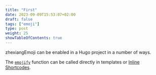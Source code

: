 ```yaml
---
title: "First"
date: 2023-09-09T15:53:07+02:00
draft: false
tags: ["emoji"]
type: post
weight: 25
showTableOfContents: true
---
```



zhexiangEmoji can be enabled in a Hugo project in a number of ways.

The [`emojify`](https://gohugo.io/functions/emojify/) function can be called directly in templates or [Inline Shortcodes](https://gohugo.io/templates/shortcode-templates#inline-shortcodes).
